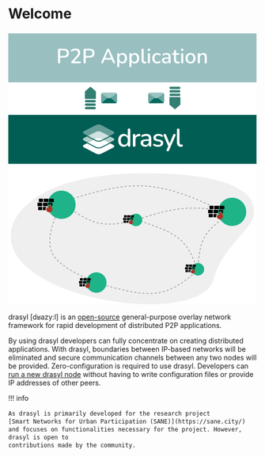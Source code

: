 # Welcome

![drasyl architecture](assets/img/drasyl-architecture.png)

drasyl [dʁazy:l] is an [open-source](https://github.com/drasyl-overlay/drasyl) general-purpose overlay network framework for rapid development of distributed P2P applications.

By using drasyl developers can fully concentrate on creating distributed applications.
With drasyl, boundaries between IP-based networks will be eliminated and secure communication channels between any two nodes will be provided.
Zero-configuration is required to use drasyl.
Developers can [run a new drasyl node](getting-started.md) without having to write configuration files or provide IP addresses of other peers.

!!! info

    As drasyl is primarily developed for the research project
    [Smart Networks for Urban Participation (SANE)](https://sane.city/) and focuses on functionalities necessary for the project. However, drasyl is open to
    contributions made by the community.
